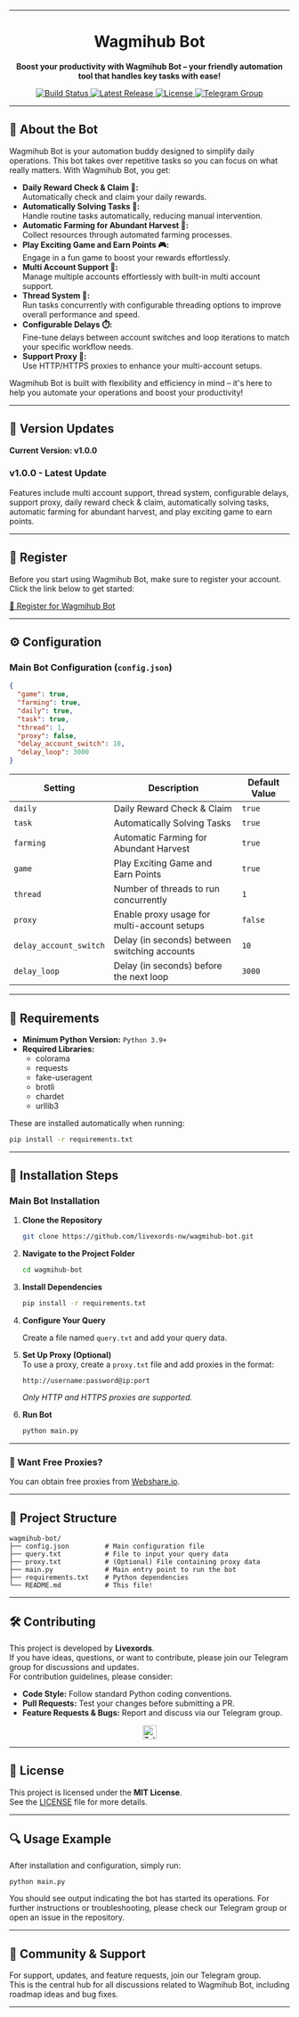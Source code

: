 
---

<h1 align="center">Wagmihub Bot</h1>

<p align="center">
  <strong>Boost your productivity with Wagmihub Bot – your friendly automation tool that handles key tasks with ease!</strong>
</p>

<p align="center">
  <a href="https://github.com/livexords-nw/wagmihub-bot/actions">
    <img src="https://img.shields.io/github/actions/workflow/status/livexords-nw/wagmihub-bot/ci.yml?branch=main" alt="Build Status" />
  </a>
  <a href="https://github.com/livexords-nw/wagmihub-bot/releases">
    <img src="https://img.shields.io/github/v/release/livexords-nw/wagmihub-bot" alt="Latest Release" />
  </a>
  <a href="https://github.com/livexords-nw/wagmihub-bot/blob/main/LICENSE">
    <img src="https://img.shields.io/github/license/livexords-nw/wagmihub-bot" alt="License" />
  </a>
  <a href="https://t.me/livexordsscript">
    <img src="https://img.shields.io/badge/Telegram-Join%20Group-2CA5E0?logo=telegram&style=flat" alt="Telegram Group" />
  </a>
</p>

---

## 🚀 About the Bot

Wagmihub Bot is your automation buddy designed to simplify daily operations. This bot takes over repetitive tasks so you can focus on what really matters. With Wagmihub Bot, you get:

- **Daily Reward Check & Claim 🎁:**  
  Automatically check and claim your daily rewards.
- **Automatically Solving Tasks 🤖:**  
  Handle routine tasks automatically, reducing manual intervention.
- **Automatic Farming for Abundant Harvest 🌾:**  
  Collect resources through automated farming processes.
- **Play Exciting Game and Earn Points 🎮:**  
  Engage in a fun game to boost your rewards effortlessly.
- **Multi Account Support 👥:**  
  Manage multiple accounts effortlessly with built-in multi account support.
- **Thread System 🧵:**  
  Run tasks concurrently with configurable threading options to improve overall performance and speed.
- **Configurable Delays ⏱️:**  
  Fine-tune delays between account switches and loop iterations to match your specific workflow needs.
- **Support Proxy 🔌:**  
  Use HTTP/HTTPS proxies to enhance your multi-account setups.

Wagmihub Bot is built with flexibility and efficiency in mind – it's here to help you automate your operations and boost your productivity!

---

## 🌟 Version Updates

**Current Version: v1.0.0**

### v1.0.0 - Latest Update

Features include multi account support, thread system, configurable delays, support proxy, daily reward check & claim, automatically solving tasks, automatic farming for abundant harvest, and play exciting game to earn points.

---

## 📝 Register

Before you start using Wagmihub Bot, make sure to register your account.  
Click the link below to get started:

[🔗 Register for Wagmihub Bot](https://t.me/WAGMIHUB_BOT/game?startapp=cj14YTQ2NVRXekRCS2omdT1yZWY=)

---

## ⚙️ Configuration

### Main Bot Configuration (`config.json`)

```json
{
  "game": true,
  "farming": true,
  "daily": true,
  "task": true,
  "thread": 1,
  "proxy": false,
  "delay_account_switch": 10,
  "delay_loop": 3000
}
```

| **Setting**            | **Description**                               | **Default Value** |
| ---------------------- | --------------------------------------------- | ----------------- |
| `daily`                | Daily Reward Check & Claim                    | `true`            |
| `task`                 | Automatically Solving Tasks                   | `true`            |
| `farming`              | Automatic Farming for Abundant Harvest        | `true`            |
| `game`                 | Play Exciting Game and Earn Points            | `true`            |
| `thread`               | Number of threads to run concurrently         | `1`               |
| `proxy`                | Enable proxy usage for multi-account setups   | `false`           |
| `delay_account_switch` | Delay (in seconds) between switching accounts | `10`              |
| `delay_loop`           | Delay (in seconds) before the next loop       | `3000`            |

---

## 📅 Requirements

- **Minimum Python Version:** `Python 3.9+`
- **Required Libraries:**
  - colorama
  - requests
  - fake-useragent
  - brotli
  - chardet
  - urllib3

These are installed automatically when running:
```bash
pip install -r requirements.txt
```
---

## 📅 Installation Steps

### Main Bot Installation

1. **Clone the Repository**

   ```bash
   git clone https://github.com/livexords-nw/wagmihub-bot.git
   ```

2. **Navigate to the Project Folder**

   ```bash
   cd wagmihub-bot
   ```

3. **Install Dependencies**

   ```bash
   pip install -r requirements.txt
   ```

4. **Configure Your Query**

   Create a file named `query.txt` and add your query data.

5. **Set Up Proxy (Optional)**  
   To use a proxy, create a `proxy.txt` file and add proxies in the format:

   ```
   http://username:password@ip:port
   ```

   *Only HTTP and HTTPS proxies are supported.*

6. **Run Bot**

   ```bash
   python main.py
   ```

---

### 🔹 Want Free Proxies?  
You can obtain free proxies from [Webshare.io](https://www.webshare.io/).

---

## 📂 Project Structure

```
wagmihub-bot/
├── config.json         # Main configuration file
├── query.txt           # File to input your query data
├── proxy.txt           # (Optional) File containing proxy data
├── main.py             # Main entry point to run the bot
├── requirements.txt    # Python dependencies
└── README.md           # This file!
```

---

## 🛠️ Contributing

This project is developed by **Livexords**.  
If you have ideas, questions, or want to contribute, please join our Telegram group for discussions and updates.  
For contribution guidelines, please consider:

- **Code Style:** Follow standard Python coding conventions.
- **Pull Requests:** Test your changes before submitting a PR.
- **Feature Requests & Bugs:** Report and discuss via our Telegram group.

<div align="center">
  <a href="https://t.me/livexordsscript" target="_blank">
    <img src="https://img.shields.io/badge/Join-Telegram%20Group-2CA5E0?logo=telegram&style=for-the-badge" height="25" alt="Telegram Group" />
  </a>
</div>

---

## 📖 License

This project is licensed under the **MIT License**.  
See the [LICENSE](LICENSE) file for more details.

---

## 🔍 Usage Example

After installation and configuration, simply run:

```bash
python main.py
```

You should see output indicating the bot has started its operations. For further instructions or troubleshooting, please check our Telegram group or open an issue in the repository.

---

## 📣 Community & Support

For support, updates, and feature requests, join our Telegram group.  
This is the central hub for all discussions related to Wagmihub Bot, including roadmap ideas and bug fixes.

---